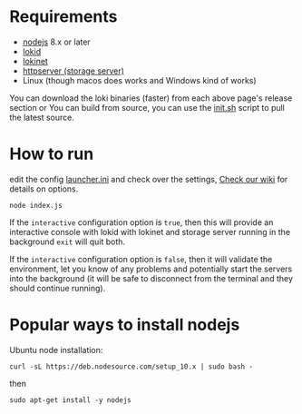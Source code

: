 
# Requirements

- [nodejs](https://nodejs.org/en/) 8.x or later
- [lokid](https://github.com/loki-project/loki)
- [lokinet](https://github.com/loki-project/loki-network)
- [httpserver (storage server)](https://github.com/loki-project/loki-storage-server)
- Linux (though macos does works and Windows kind of works)

You can download the loki binaries (faster) from each above page's release section
or
You can build from source, you can use the [init.sh](init.sh) script to pull the latest source.

# How to run

edit the config [launcher.ini](launcher.ini) and check over the settings, [Check our wiki](https://github.com/loki-project/loki-launcher/wiki/Launcher.ini-configuration-documentation) for details on options.

`node index.js`

If the `interactive` configuration option is `true`, then this will provide an interactive console with lokid with lokinet and storage server running in the background
`exit` will quit both.

If the `interactive` configuration option is `false`, then it will validate the environment, let you know of any problems and potentially start the servers into the background (it will be safe to disconnect from the terminal and they should continue running).

# Popular ways to install nodejs

Ubuntu node installation:

`curl -sL https://deb.nodesource.com/setup_10.x | sudo bash -`

then

`sudo apt-get install -y nodejs`
